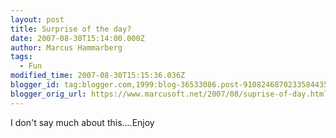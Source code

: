 ```yaml
---
layout: post
title: Surprise of the day?
date: 2007-08-30T15:14:00.000Z
author: Marcus Hammarberg
tags:
  - Fun
modified_time: 2007-08-30T15:15:36.036Z
blogger_id: tag:blogger.com,1999:blog-36533086.post-9108246870233584435
blogger_orig_url: https://www.marcusoft.net/2007/08/suprise-of-day.html
---
```


I don't say much about this....Enjoy
